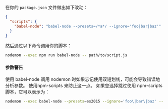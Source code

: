 在你的 `package.json` 文件做出如下改动：

```json
{
  "scripts": {
    "babel-node": "babel-node --presets=/*a*/ --ignore='foo|bar|baz'"
  }
}
```

然后通过以下命令调用你的脚本：

```sh
nodemon --exec npm run babel-node -- path/to/script.js
```

#### 参数警告

使用 babel-node 调用 nodemon 时如果忘记使用双短划线，可能会导致错误地分析参数。 使用npm-scripts 来防止这一点。 如果您选择跳过使用 npm-scripts 脚本，它可以表示为：

```sh
nodemon --exec babel-node --presets=es2015 --ignore='foo\|bar\|baz' -- path/to/script.js
```
